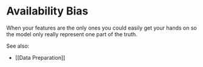 # Availability Bias

When your features are the only ones you could easily get your hands on so the model only really represent one part of the truth.


See also:
- [[Data Preparation]]